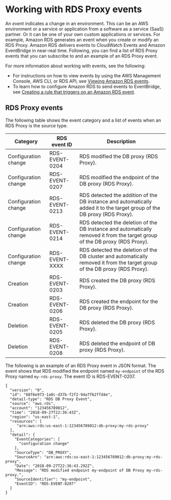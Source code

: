 # Working with RDS Proxy events<a name="rds-proxy.events"></a>

An *event* indicates a change in an environment\. This can be an AWS environment or a service or application from a software as a service \(SaaS\) partner\. Or it can be one of your own custom applications or services\. For example, Amazon RDS generates an event when you create or modify an RDS Proxy\. Amazon RDS delivers events to CloudWatch Events and Amazon EventBridge in near\-real time\. Following, you can find a list of RDS Proxy events that you can subscribe to and an example of an RDS Proxy event\. 

For more information about working with events, see the following:
+ For instructions on how to view events by using the AWS Management Console, AWS CLI, or RDS API, see [Viewing Amazon RDS events](USER_ListEvents.md)\.
+ To learn how to configure Amazon RDS to send events to EventBridge, see [Creating a rule that triggers on an Amazon RDS event](rds-cloud-watch-events.md)\.

## RDS Proxy events<a name="rds-proxy.events.list"></a>

The following table shows the event category and a list of events when an RDS Proxy is the source type\.


|  Category  | RDS event ID |  Description  | 
| --- | --- | --- | 
| Configuration change | RDS\-EVENT\-0204 |  RDS modified the DB proxy \(RDS Proxy\)\.  | 
|  Configuration change  | RDS\-EVENT\-0207 |  RDS modified the endpoint of the DB proxy \(RDS Proxy\)\.    | 
|  Configuration change  | RDS\-EVENT\-0213 | RDS detected the addition of the DB instance and automatically added it to the target group of the DB proxy \(RDS Proxy\)\.  | 
|  Configuration change  | RDS\-EVENT\-0214 |  RDS detected the deletion of the DB instance and automatically removed it from the target group of the DB proxy \(RDS Proxy\)\.  | 
|  Configuration change  | RDS\-EVENT\-XXXX |  RDS detected the deletion of the DB cluster and automatically removed it from the target group of the DB proxy \(RDS Proxy\)\.  | 
|  Creation  | RDS\-EVENT\-0203 |  RDS created the DB proxy \(RDS Proxy\)\.  | 
|  Creation  | RDS\-EVENT\-0206 |  RDS created the endpoint for the DB proxy \(RDS Proxy\)\.  | 
| Deletion | RDS\-EVENT\-0205 |  RDS deleted the DB proxy \(RDS Proxy\)\.  | 
|  Deletion  | RDS\-EVENT\-0208 |  RDS deleted the endpoint of DB proxy \(RDS Proxy\)\.  | 

The following is an example of an RDS Proxy event in JSON format\. The event shows that RDS modified the endpoint named `my-endpoint` of the RDS Proxy named `my-rds-proxy`\. The event ID is RDS\-EVENT\-0207\.

```
{
  "version": "0",
  "id": "68f6e973-1a0c-d37b-f2f2-94a7f62ffd4e",
  "detail-type": "RDS DB Proxy Event",
  "source": "aws.rds",
  "account": "123456789012",
  "time": "2018-09-27T22:36:43Z",
  "region": "us-east-1",
  "resources": [
     "arn:aws:rds:us-east-1:123456789012:db-proxy:my-rds-proxy"
  ],
  "detail": {
    "EventCategories": [
      "configuration change"
    ],
    "SourceType": "DB_PROXY",
    "SourceArn": "arn:aws:rds:us-east-1:123456789012:db-proxy:my-rds-proxy",
    "Date": "2018-09-27T22:36:43.292Z",
    "Message": "RDS modified endpoint my-endpoint of DB Proxy my-rds-proxy.",
    "SourceIdentifier": "my-endpoint",
    "EventID": "RDS-EVENT-0207"
  }
}
```